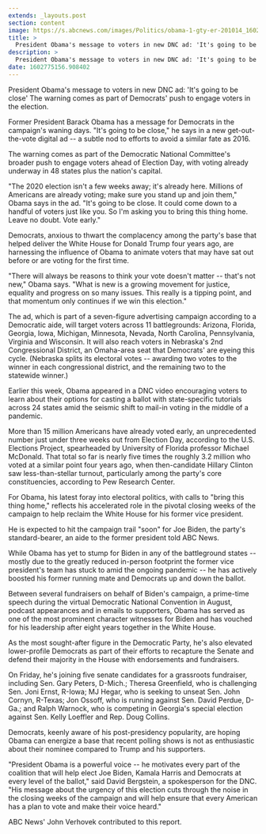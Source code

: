 ```yaml
--- 
extends: _layouts.post 
section: content 
image: https://s.abcnews.com/images/Politics/obama-1-gty-er-201014_1602720340105_hpMain_16x9_992.jpg 
title: > 
  President Obama's message to voters in new DNC ad: 'It's going to be close' 
description: > 
  President Obama's message to voters in new DNC ad: 'It's going to be close' The warning comes as part of Democrats' push to engage voters in the election.Former President Barack Obama has a message for Democrats in the campaign's waning days."It's going to be close," he says in a new get-out-the-vote digital ad -- a subtle nod to efforts to avoid a similar fate as 2016.Millions of Americans are already voting; make sure you stand up and join them," Obama says in the ad.It will also reach voters in Nebraska's 2nd Congressional District, an Omaha-area seat that Democrats' are eyeing this cycle. 
date: 1602775156.908402 
--- 
```

President Obama's message to voters in new DNC ad: 'It's going to be close' The warning comes as part of Democrats' push to engage voters in the election.

Former President Barack Obama has a message for Democrats in the campaign's waning days. "It's going to be close," he says in a new get-out-the-vote digital ad -- a subtle nod to efforts to avoid a similar fate as 2016.

The warning comes as part of the Democratic National Committee's broader push to engage voters ahead of Election Day, with voting already underway in 48 states plus the nation's capital.

"The 2020 election isn't a few weeks away; it's already here. Millions of Americans are already voting; make sure you stand up and join them," Obama says in the ad. "It's going to be close. It could come down to a handful of voters just like you. So I'm asking you to bring this thing home. Leave no doubt. Vote early."

Democrats, anxious to thwart the complacency among the party's base that helped deliver the White House for Donald Trump four years ago, are harnessing the influence of Obama to animate voters that may have sat out before or are voting for the first time.

"There will always be reasons to think your vote doesn't matter -- that's not new," Obama says. "What is new is a growing movement for justice, equality and progress on so many issues. This really is a tipping point, and that momentum only continues if we win this election."

The ad, which is part of a seven-figure advertising campaign according to a Democratic aide, will target voters across 11 battlegrounds: Arizona, Florida, Georgia, Iowa, Michigan, Minnesota, Nevada, North Carolina, Pennsylvania, Virginia and Wisconsin. It will also reach voters in Nebraska's 2nd Congressional District, an Omaha-area seat that Democrats' are eyeing this cycle. (Nebraska splits its electoral votes -- awarding two votes to the winner in each congressional district, and the remaining two to the statewide winner.)

Earlier this week, Obama appeared in a DNC video encouraging voters to learn about their options for casting a ballot with state-specific tutorials across 24 states amid the seismic shift to mail-in voting in the middle of a pandemic.

More than 15 million Americans have already voted early, an unprecedented number just under three weeks out from Election Day, according to the U.S. Elections Project, spearheaded by University of Florida professor Michael McDonald. That total so far is nearly five times the roughly 3.2 million who voted at a similar point four years ago, when then-candidate Hillary Clinton saw less-than-stellar turnout, particularly among the party's core constituencies, according to Pew Research Center.

For Obama, his latest foray into electoral politics, with calls to "bring this thing home," reflects his accelerated role in the pivotal closing weeks of the campaign to help reclaim the White House for his former vice president.

He is expected to hit the campaign trail "soon" for Joe Biden, the party's standard-bearer, an aide to the former president told ABC News.

While Obama has yet to stump for Biden in any of the battleground states -- mostly due to the greatly reduced in-person footprint the former vice president's team has stuck to amid the ongoing pandemic -- he has actively boosted his former running mate and Democrats up and down the ballot.

Between several fundraisers on behalf of Biden's campaign, a prime-time speech during the virtual Democratic National Convention in August, podcast appearances and in emails to supporters, Obama has served as one of the most prominent character witnesses for Biden and has vouched for his leadership after eight years together in the White House.

As the most sought-after figure in the Democratic Party, he's also elevated lower-profile Democrats as part of their efforts to recapture the Senate and defend their majority in the House with endorsements and fundraisers.

On Friday, he's joining five senate candidates for a grassroots fundraiser, including Sen. Gary Peters, D-Mich.; Theresa Greenfield, who is challenging Sen. Joni Ernst, R-Iowa; MJ Hegar, who is seeking to unseat Sen. John Cornyn, R-Texas; Jon Ossoff, who is running against Sen. David Perdue, D-Ga.; and Ralph Warnock, who is competing in Georgia's special election against Sen. Kelly Loeffler and Rep. Doug Collins.

Democrats, keenly aware of his post-presidency popularity, are hoping Obama can energize a base that recent polling shows is not as enthusiastic about their nominee compared to Trump and his supporters.

"President Obama is a powerful voice -- he motivates every part of the coalition that will help elect Joe Biden, Kamala Harris and Democrats at every level of the ballot," said David Bergstein, a spokesperson for the DNC. "His message about the urgency of this election cuts through the noise in the closing weeks of the campaign and will help ensure that every American has a plan to vote and make their voice heard."

ABC News' John Verhovek contributed to this report.